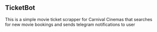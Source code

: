 ## TicketBot

This is a simple movie ticket scrapper for Carnival Cinemas that searches for new movie bookings and sends telegram notifications to user
